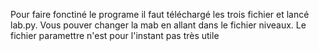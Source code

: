 Pour faire fonctiné le programe il faut téléchargé les trois fichier et lancé lab.py.
Vous pouver changer la mab en allant dans le fichier niveaux. Le fichier paramettre n'est pour l'instant pas très utile
